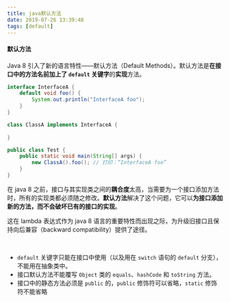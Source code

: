 ```yaml
---
title: java默认方法
date: 2019-07-26 13:39:48
tags: [default]
---
```


#### 默认方法

Java 8 引入了新的语言特性——默认方法（Default Methods）。默认方法是**在接口中的方法名前加上了 `default` 关键字**的**实现**方法。

```java
interface InterfaceA {
    default void foo() {
        System.out.println("InterfaceA foo");
    }
}

class ClassA implements InterfaceA {
    
}

public class Test {
    public static void main(String[] args) {
        new ClassA().foo(); // 打印：“InterfaceA foo”
    }
}
```

在 java 8 之前，接口与其实现类之间的**耦合度**太高，当需要为一个接口添加方法时，所有的实现类都必须随之修改。**默认方法**解决了这个问题，它可以**为接口添加新的方法，而不会破坏已有的接口的实现**。

这在 lambda 表达式作为 java 8 语言的重要特性而出现之际，为升级旧接口且保持向后兼容（backward compatibility）提供了途径。

<!--more-->

<br/>

- `default` 关键字只能在接口中使用（以及用在 `switch` 语句的 `default` 分支），不能用在抽象类中。
- 接口默认方法不能覆写 `Object` 类的 `equals`、`hashCode` 和 `toString` 方法。
- 接口中的静态方法必须是 `public` 的，`public` 修饰符可以省略，`static` 修饰符不能省略

